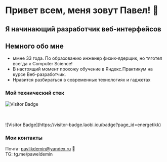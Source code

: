 # Привет всем, меня зовут Павел! 👋

## Я начинающий разработчик веб-интерфейсов

## Немного обо мне
- ммне 33 года. По образованию инженер физик-ядерщик, но тяготел всегда к Computer Science! 
- В настоящий момент прохожу обучение в Яндекс.Практикум на курсе Веб-разработчик. 
- Нравится разбираться в современных технологиях и гаджетах


### Мой технический стек

![Visitor Badge](https://visitor-badge.feriirawann.repl.co?username=energetikk&repo=&label=VISITOR&style=plastic&color=%23457BFF&contentType=svg)


<br/>
<br/>
![Visitor Badge](https://visitor-badge.laobi.icu/badge?page_id=energetikk)


### Мои контакты 
 
Почта: pavlikdemin@yandex.ru 📮<br/> 
TG: tg.me/paweldemin  
